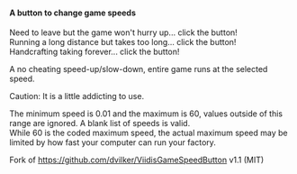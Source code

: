 #### A button to change game speeds

Need to leave but the game won't hurry up... click the button!  
Running a long distance but takes too long... click the button!  
Handcrafting taking forever... click the button!  

A no cheating speed-up/slow-down, entire game runs at the selected speed.  

Caution: It is a little addicting to use.  

The minimum speed is 0.01 and the maximum is 60, values outside of this range are ignored. A blank list of speeds is valid.  
While 60 is the coded maximum speed, the actual maximum speed may be limited by how fast your computer can run your factory.  

Fork of https://github.com/dvilker/ViidisGameSpeedButton v1.1 (MIT)  
